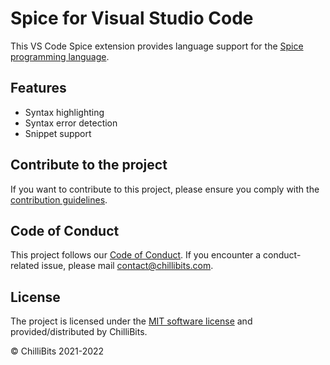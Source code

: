 # Spice for Visual Studio Code
This VS Code Spice extension provides language support for the [Spice programming language](https://spicelang.com).

## Features
- Syntax highlighting
- Syntax error detection
- Snippet support

## Contribute to the project
If you want to contribute to this project, please ensure you comply with the [contribution guidelines](https://github.com/chillibits/spice/blob/main/CONTRIBUTING.md).

## Code of Conduct
This project follows our [Code of Conduct](https://github.com/chillibits/spice/blob/main/CODE_OF_CONDUCT.md). If you encounter a conduct-related issue, please mail [contact@chillibits.com](mailto:contact@chillibits.com).

## License
The project is licensed under the [MIT software license](https://github.com/chillibits/spice/blob/main/LICENSE) and provided/distributed by ChilliBits.

© ChilliBits 2021-2022